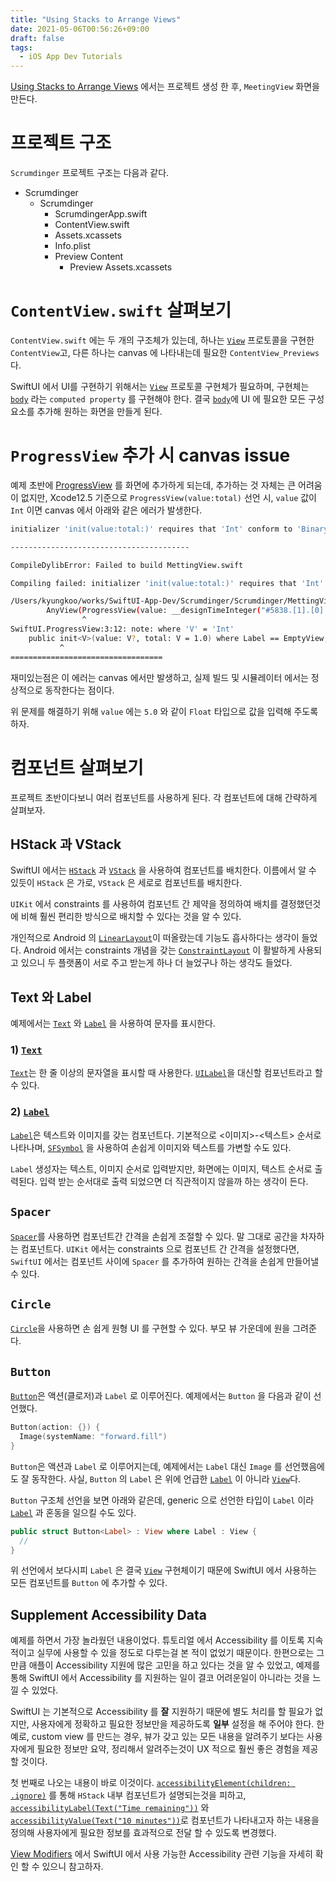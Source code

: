 ```yaml
---
title: "Using Stacks to Arrange Views"
date: 2021-05-06T00:56:26+09:00
draft: false
tags:
  - iOS App Dev Tutorials
---
```


[Using Stacks to Arrange Views](https://developer.apple.com/tutorials/app-dev-training/using-stacks-to-arrange-views) 에서는 프로젝트 생성 한 후, `MeetingView` 화면을 만든다.
<!--more--> 


# 프로젝트 구조
`Scrumdinger` 프로젝트 구조는 다음과 같다.

- Scrumdinger
  - Scrumdinger
    - ScrumdingerApp.swift
    - ContentView.swift
    - Assets.xcassets
    - Info.plist
    - Preview Content
      - Preview Assets.xcassets


# `ContentView.swift` 살펴보기
`ContentView.swift` 에는 두 개의 구조체가 있는데, 하나는 [`View`](https://developer.apple.com/documentation/swiftui/view) 프로토콜을 구현한 `ContentView`고, 다른 하나는 canvas 에 나타내는데 필요한 `ContentView_Previews`다.

SwiftUI 에서 UI를 구현하기 위해서는 [`View`](https://developer.apple.com/documentation/swiftui/view) 프로토콜 구현체가 필요하며, 구현체는 [`body`](https://developer.apple.com/documentation/swiftui/view/body-swift.property) 라는 `computed property` 를 구현해야 한다. 결국 [`body`](https://developer.apple.com/documentation/swiftui/view/body-swift.property)에 UI 에 필요한 모든 구성요소를 추가해 원하는 화면을 만들게 된다.


# `ProgressView` 추가 시 canvas issue
예제 초반에 [ProgressView](https://developer.apple.com/documentation/swiftui/progressview) 를 화면에 추가하게 되는데, 추가하는 것 자체는 큰 어려움이 없지만, Xcode12.5 기준으로 `ProgressView(value:total)` 선언 시, `value` 값이 `Int` 이면 canvas 에서 아래와 같은 에러가 발생한다.

```sh
initializer 'init(value:total:)' requires that 'Int' conform to 'BinaryFloatingPoint'

----------------------------------------

CompileDylibError: Failed to build MettingView.swift

Compiling failed: initializer 'init(value:total:)' requires that 'Int' conform to 'BinaryFloatingPoint'

/Users/kyungkoo/works/SwiftUI-App-Dev/Scrumdinger/Scrumdinger/MettingView.swift:12:17: error: initializer 'init(value:total:)' requires that 'Int' conform to 'BinaryFloatingPoint'
        AnyView(ProgressView(value: __designTimeInteger("#5838.[1].[0].property.[0].[0].arg[0].value", fallback: 5), total: __designTimeInteger("#5838.[1].[0].property.[0].[0].arg[1].value", fallback: 15)))
                ^
SwiftUI.ProgressView:3:12: note: where 'V' = 'Int'
    public init<V>(value: V?, total: V = 1.0) where Label == EmptyView, CurrentValueLabel == EmptyView, V : BinaryFloatingPoint
           ^
==================================
```

재미있는점은 이 에러는 canvas 에서만 발생하고, 실제 빌드 및 시뮬레이터 에서는 정상적으로 동작한다는 점이다.

위 문제를 해결하기 위해 `value` 에는 `5.0` 와 같이 `Float` 타입으로 값을 입력해 주도록 하자.


# 컴포넌트 살펴보기
프로젝트 초반이다보니 여러 컴포넌트를 사용하게 된다.
각 컴포넌트에 대해 간략하게 살펴보자.

## HStack 과 VStack
SwiftUI 에서는 [`HStack`](https://developer.apple.com/documentation/swiftui/hstack) 과 [`VStack`](https://developer.apple.com/documentation/swiftui/vstack) 을 사용하여 컴포넌트를 배치한다. 이름에서 알 수 있듯이 `HStack` 은 가로, `VStack` 은 세로로 컴포넌트를 배치한다.

`UIKit` 에서 constraints 를 사용하여 컴포넌트 간 제약을 정의하여 배치를 결정했던것에 비해 훨씬 편리한 방식으로 배치할 수 있다는 것을 알 수 있다.

개인적으로 Android 의 [`LinearLayout`](https://developer.android.com/guide/topics/ui/layout/linear?hl=ko)이 떠올랐는데 기능도 흡사하다는 생각이 들었다. 
Android 에서는 constraints 개념을 갖는 [`ConstraintLayout`](https://developer.android.com/training/constraint-layout?hl=ko) 이 활발하게 사용되고 있으니 두 플랫폼이 서로 주고 받는게 하나 더 늘었구나 하는 생각도 들었다.


## Text 와 Label
예제에서는 [`Text`](https://developer.apple.com/documentation/swiftui/text) 와 [`Label`](https://developer.apple.com/documentation/swiftui/label) 을 사용하여 문자를 표시한다.

### 1) [`Text`](https://developer.apple.com/documentation/swiftui/text)
[`Text`](https://developer.apple.com/documentation/swiftui/text)는 한 줄 이상의 문자열을 표시할 때 사용한다. 
[`UILabel`](https://developer.apple.com/documentation/uikit/uilabel)을 대신할 컴포넌트라고 할 수 있다.

### 2) [`Label`](https://developer.apple.com/documentation/swiftui/label)
[`Label`](https://developer.apple.com/documentation/swiftui/label)은 텍스트와 이미지를 갖는 컴포넌트다. 기본적으로 <이미지>-<텍스트> 순서로 나타나며, [`SFSymbol`](https://developer.apple.com/sf-symbols/) 을 사용하여 손쉽게 이미지와 텍스트를 가변할 수도 있다.

`Label` 생성자는 텍스트, 이미지 순서로 입력받지만, 화면에는 이미지, 텍스트 순서로 출력된다.
입력 받는 순서대로 출력 되었으면 더 직관적이지 않을까 하는 생각이 든다.


## `Spacer`
[`Spacer`](https://developer.apple.com/documentation/swiftui/spacer)를 사용하면 컴포넌트간 간격을 손쉽게 조절할 수 있다. 말 그대로 공간을 차자하는 컴포넌트다. `UIKit` 에서는 constraints 으로 컴포넌트 간 간격을 설정했다면, `SwiftUI` 에서는 컴포넌트 사이에 `Spacer` 를 추가하여 원하는 간격을 손쉽게 만들어낼 수 있다. 


## `Circle`
[`Circle`](https://developer.apple.com/documentation/swiftui/circle)을 사용하면 손 쉽게 원형 UI 를 구현할 수 있다. 부모 뷰 가운데에 원을 그려준다.


## `Button`
[`Button`](https://developer.apple.com/documentation/swiftui/button)은 액션(클로저)과 `Label` 로 이루어진다. 예제에서는 `Button` 을 다음과 같이 선언했다.

```swift
Button(action: {}) {
  Image(systemName: "forward.fill")
}
```

`Button`은 액션과 `Label` 로 이루어지는데, 예제에서는 `Label` 대신 `Image` 를 선언했음에도 잘 동작한다. 사실, `Button` 의 `Label` 은 위에 언급한 [`Label`](https://developer.apple.com/documentation/swiftui/label) 이 아니라 [`View`](https://developer.apple.com/documentation/swiftui/view)다. 

`Button` 구조체 선언을 보면 아래와 같은데, generic 으로 선언한 타입이 `Label` 이라 [`Label`](https://developer.apple.com/documentation/swiftui/label) 과 혼동을 일으킬 수도 있다.

```swift
public struct Button<Label> : View where Label : View {
  //
}
```

위 선언에서 보다시피 `Label` 은 결국 [`View`](https://developer.apple.com/documentation/swiftui/view) 구현체이기 때문에 SwiftUI 에서 사용하는 모든 컴포넌트를 `Button` 에 추가할 수 있다.


## Supplement Accessibility Data
예제를 하면서 가장 놀라웠던 내용이었다. 튜토리얼 에서 Accessibility 를 이토록 지속적이고 실무에 사용할 수 있을 정도로 다루는걸 본 적이 없었기 때문이다. 
한편으로는 그만큼 애플이 Accessibility 지원에 많은 고민을 하고 있다는 것을 알 수 있었고,
예제를 통해 SwiftUI 에서 Accessibility 를 지원하는 일이 결코 어려운일이 아니라는 것을 느낄 수 있었다. 

SwiftUI 는 기본적으로 Accessibility 를 **잘** 지원하기 때문에 별도 처리를 할 필요가 없지만, 사용자에게 정확하고 필요한 정보만을 제공하도록 **일부** 설정을 해 주어야 한다.
한 예로, custom view 를 만드는 경우, 뷰가 갖고 있는 모든 내용을 알려주기 보다는 사용자에게 필요한 정보만 요약, 정리해서 알려주는것이 UX 적으로 훨씬 좋은 경험을 제공할 것이다.

첫 번째로 나오는 내용이 바로 이것이다. 
[`accessibilityElement(children: .ignore)`](https://developer.apple.com/documentation/swiftui/text/accessibilityelement(children:)) 를 통해 `HStack` 내부 컴포넌트가 설명되는것을 피하고, [`accessibilityLabel(Text("Time remaining"))`](https://developer.apple.com/documentation/swiftui/text/accessibilitylabel(_:)-7wzu8) 와 [`accessibilityValue(Text("10 minutes"))`](https://developer.apple.com/documentation/swiftui/view/accessibilityvalue(_:)-z9mo)로 컴포넌트가 나타내고자 하는 내용을 정의해 사용자에게 필요한 정보를 효과적으로 전달 할 수 있도록 변경했다.

[View Modifiers](https://developer.apple.com/documentation/swiftui/text-view-modifiers) 에서 SwiftUI 에서 사용 가능한 Accessibility 관련 기능을 자세히 확인 할 수 있으니 참고하자.